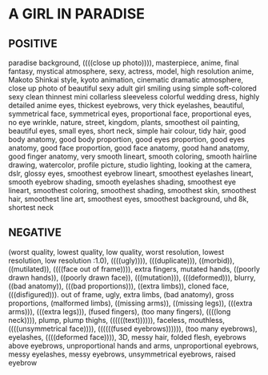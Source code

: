 <h1>A GIRL IN PARADISE</h1>
<h2>POSITIVE</h2>
paradise background, ((((close up photo)))), masterpiece, anime, final fantasy, mystical atmosphere, sexy, actress, model, high resolution anime, Makoto Shinkai style, kyoto animation, cinematic dramatic atmosphere, close up photo of beautiful sexy adult girl smiling using simple soft-colored sexy clean thinnest mini collarless sleeveless colorful wedding dress, highly detailed anime eyes, thickest eyebrows, very thick eyelashes, beautiful, symmetrical face, symmetrical eyes, proportional face, proportional eyes, no eye wrinkle, nature, street, kingdom, plants, smoothest oil painting, beautiful eyes, small eyes, short neck, simple hair colour, tidy hair, good body anatomy, good body proportion, good eyes proportion, good eyes anatomy, good face proportion, good face anatomy, good hand anatomy, good finger anatomy, very smooth lineart, smooth coloring, smooth hairline drawing, watercolor, profile picture, studio lighting, looking at the camera, dslr, glossy eyes, smoothest eyebrow lineart, smoothest eyelashes lineart, smooth eyebrow shading, smooth eyelashes shading, smoothest eye lineart, smoothest coloring, smoothest shading, smoothest skin, smoothest hair, smoothest line art, smoothest eyes, smoothest background, uhd 8k, shortest neck 
<h2>NEGATIVE</h2>
(worst quality, lowest quality, low quality, worst resolution, lowest resolution, low resolution :1.0), ((((ugly)))), (((duplicate))), ((morbid)), ((mutilated)), ((((face out of frame)))), extra fingers, mutated hands, ((poorly drawn hands)), ((poorly drawn face)), (((mutation))), (((deformed))), blurry, ((bad anatomy)), (((bad proportions))), ((extra limbs)), cloned face, (((disfigured))). out of frame, ugly, extra limbs, (bad anatomy), gross proportions, (malformed limbs), ((missing arms)), ((missing legs)), (((extra arms))), (((extra legs))), (fused fingers), (too many fingers), ((((long neck)))), plump, plump thighs, ((((((text)))))), faceless, mouthless, ((((unsymmetrical face)))), ((((((fused eyebrows)))))), (too many eyebrows), eyelashes, ((((deformed face)))), 3D, messy hair, folded flesh, eyebrows above eyebrows, unproportional hands and arms, unproportional eyebrows, messy eyelashes, messy eyebrows, unsymmetrical eyebrows, raised eyebrow
